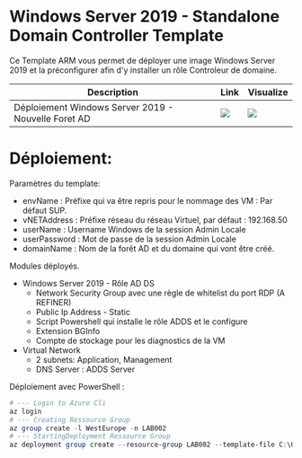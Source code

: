 ﻿# Windows Server 2019 - Standalone Domain Controller Template


Ce Template ARM vous permet de déployer une image Windows Server 2019 et la préconfigurer afin d'y installer un rôle Controleur de domaine.

Description | Link | Visualize
--- | --- | ---
Déploiement Windows Server 2019 - Nouvelle Foret AD  | <a href="https://portal.azure.com/#create/Microsoft.Template/uri/https%3A%2F%2Fraw.githubusercontent.com%2Fjschmitt-bigmit%2Fazure-dc-2019-supdevinci%2Fmaster%2Fazuredeploy.json" target="_blank"><img src="http://azuredeploy.net/deploybutton.png"/></a> | <a href="http://armviz.io/#/load=https%3A%2F%2Fraw.githubusercontent.com%2Fjschmitt-bigmit%2Fazure-dc-2019-supdevinci%2Fmaster%2Fazuredeploy.json" target="_blank"><img src="http://armviz.io/visualizebutton.png"/></a>

 # Déploiement:

 Paramètres du template:

* envName      : Préfixe qui va être repris pour le nommage des VM : Par défaut SUP.
* vNETAddress  : Préfixe réseau du réseau Virtuel, par défaut : 192.168.50
* userName     : Username Windows de la session Admin Locale
* userPassword : Mot de passe de la session Admin Locale
* domainName   : Nom de la forêt AD et du domaine qui vont être créé.

Modules déployés.

* Windows Server 2019 - Rôle AD DS
  * Network Security Group avec une règle de whitelist du port RDP (A REFINER)
  * Public Ip Address - Static
  * Script Powershell qui installe le rôle ADDS et le configure
  * Extension BGInfo 
  * Compte de stockage pour les diagnostics de la VM
* Virtual Network
  * 2 subnets: Application, Management
  * DNS Server : ADDS Server


Déploiement avec PowerShell :

```PowerShell
# --- Login to Azure Cli
az login
# --- Creating Ressource Group
az group create -l WestEurope -n LAB002
# --- StartingDeployment Ressource Group
az deployment group create --resource-group LAB002 --template-file C:\Users\Schmitt\Documents\azuredeploy.json --parameters envName='SUP' vNETAddress='192.168.50' userName='AdminDC' userPassword='CeciEstPourri123!' domainName='supdevinci.lan'

```
